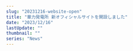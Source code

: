 ```yaml
---
slug: "20231216-website-open"
title: "華力発電所 新オフィシャルサイトを開設しました"
date: "2023/12/16"
lastUpdate: ""
thumbnail: ""
series: "News"
---
```

